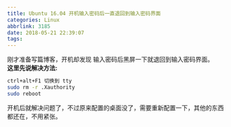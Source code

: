 ```yaml
---
title: Ubuntu 16.04 开机输入密码后一直退回到输入密码界面
categories: Linux
abbrlink: 3185
date: 2018-05-21 22:39:07
tags:
---
```

刚才准备写篇博客，开机却发现 输入密码后黑屏一下就退回到输入密码界面。<br>
<b>这里先说解决方法:</b>
```sh
ctrl+alt+F1 切换到 tty
sudo rm -r .Xauthority
sudo reboot
```
<!--more-->
开机后就解决问题了，不过原来配置的桌面没了，需要重新配置一下，其他的东西都还在，不用紧张。